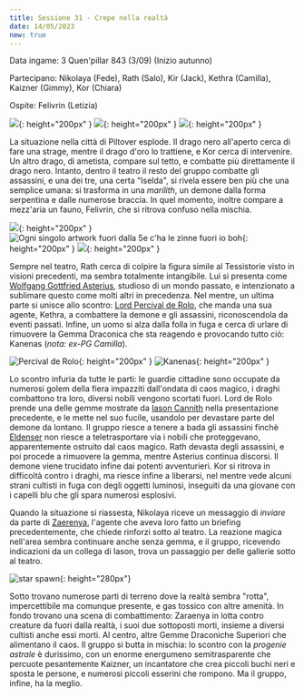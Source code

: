 ```yaml
---
title: Sessione 31 - Crepe nella realtà
date: 14/05/2023
new: true
---
```


Data ingame: 3 Quen'pillar 843 (3/09) (Inizio autunno)

Partecipano: Nikolaya (Fede), Rath (Salo), Kir (Jack), Kethra (Camilla), Kaizner (Gimmy), Kor (Chiara)

Ospite: Felivrin (Letizia)

![](https://www.aidedd.org/dnd/images/black-dragon.jpg){: height="200px" } ![](https://www.aidedd.org/dnd/images/gold-dragon.jpg){: height="200px" } ![](https://cdna.artstation.com/p/assets/images/images/048/323/388/large/joshua-raphael-upload2.jpg?1649766187){: height="200px" }

La situazione nella città di Piltover esplode. Il drago nero all'aperto cerca di fare una strage, mentre il drago d'oro lo trattiene, e Kor cerca di intervenire. Un altro drago, di ametista, compare sul tetto, e combatte più direttamente il drago nero. Intanto, dentro il teatro il resto del gruppo combatte gli assassini, e una dei tre, una certa "Iselda", si rivela essere ben più che una semplice umana: si trasforma in una *marilith*, un demone dalla forma serpentina e dalle numerose braccia. In quel momento, inoltre compare a mezz'aria un fauno, Felivrin, che si ritrova confuso nella mischia.

![]({{site.data.img.asterius_mad}}){: height="200px" } ![](https://www.aidedd.org/dnd/images/demon-marilith.jpg "Ogni singolo artwork fuori dalla 5e c'ha le zinne fuori io boh"){: height="200px" } ![]({{site.data.img.kethra}}){: height="200px" }

Sempre nel teatro, Rath cerca di colpire la figura simile al Tessistorie visto in visioni precedenti, ma sembra totalmente intangibile. Lui si presenta come [Wolfgang Gottfried Asterius](/xho/npc/fog#asterius-il-tessistorie), studioso di un mondo passato, e intenzionato a sublimare questo come molti altri in precedenza. Nel mentre, un ultima parte si unisce allo scontro: [Lord Percival de Rolo](/xho/npc/taldorei#lord-percival-de-rolo), che manda una sua agente, Kethra, a combattere la demone e gli assassini, riconoscendola da eventi passati. Infine, un uomo si alza dalla folla in fuga e cerca di urlare di rimuovere la Gemma Draconica che sta reagendo e provocando tutto ciò: Kanenas (*nota: ex-PG Camilla*).

![]({{site.data.img.oldpercy}} "Percival de Rolo"){: height="200px" } ![]({{site.data.img.kanenas}} "Kanenas"){: height="200px" }

Lo scontro infuria da tutte le parti: le guardie cittadine sono occupate da numerosi golem della fiera impazziti dall'ondata di caos magico, i draghi combattono tra loro, diversi nobili vengono scortati fuori. Lord de Rolo prende una delle gemme mostrate da [Iason Cannith](/xho/npc/taldorei#iason-cannith) nella presentazione precedente, e le mette nel suo fucile, usandolo per devastare parte del demone da lontano. Il gruppo riesce a tenere a bada gli assassini finchè [Eldenser](/xho/npc/frestynn#eldenser) non riesce a teletrasportare via i nobili che proteggevano, apparentemente ostruito dal caos magico. Rath devasta degli assassini, e poi procede a rimuovere la gemma, mentre Asterius continua discorsi. Il demone viene trucidato infine dai potenti avventurieri. Kor si ritrova in difficoltà contro i draghi, ma riesce infine a liberarsi, nel mentre vede alcuni strani cultisti in fuga con degli oggetti luminosi, inseguiti da una giovane con i capelli blu che gli spara numerosi esplosivi.

Quando la situazione si riassesta, Nikolaya riceve un messaggio di *inviare* da parte di [Zaerenya](/xho/npc/krynn#zaraenya-mirimm), l'agente che aveva loro fatto un briefing precedentemente, che chiede rinforzi sotto al teatro. La reazione magica nell'area sembra continuare anche senza gemma, e il gruppo, ricevendo indicazioni da un collega di Iason, trova un passaggio per delle gallerie sotto al teatro.

![star spawn](https://i.imgur.com/q2aaPtZ.png "Progenie Astrale"){: height="280px"}

Sotto trovano numerose parti di terreno dove la realtà sembra "rotta", impercettibile ma comunque presente, e gas tossico con altre amenità. In fondo trovano una scena di combattimento: Zaraenya in lotta contro creature da fuori dalla realtà, i suoi due sottoposti morti, insieme a diversi cultisti anche essi morti. Al centro, altre Gemme Draconiche Superiori che alimentano il caos. Il gruppo si butta in mischia: lo scontro con la *progenie astrale* è durissimo, con un enorme energumeno semitrasparente che percuote pesantemente Kaizner, un incantatore che crea piccoli buchi neri e sposta le persone, e numerosi piccoli esserini che rompono. Ma il gruppo, infine, ha la meglio.